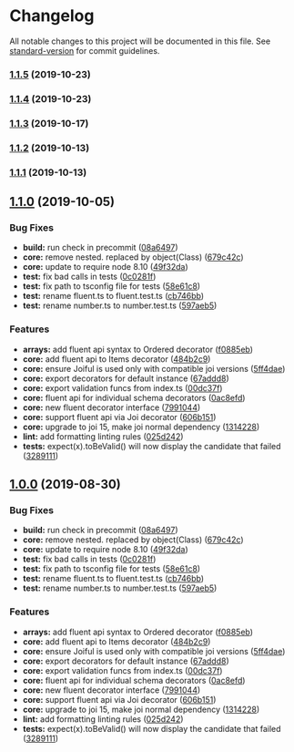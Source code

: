 # Changelog

All notable changes to this project will be documented in this file. See [standard-version](https://github.com/conventional-changelog/standard-version) for commit guidelines.

### [1.1.5](https://github.com/joiful-ts/joiful/compare/v1.1.4...v1.1.5) (2019-10-23)

### [1.1.4](https://github.com/joiful-ts/joiful/compare/v1.1.3...v1.1.4) (2019-10-23)

### [1.1.3](https://github.com/joiful-ts/joiful/compare/v1.1.2...v1.1.3) (2019-10-17)

### [1.1.2](https://github.com/joiful-ts/joiful/compare/v1.1.1...v1.1.2) (2019-10-13)

### [1.1.1](https://github.com/joiful-ts/joiful/compare/v1.1.0...v1.1.1) (2019-10-13)

## [1.1.0](https://github.com/joiful-ts/joiful/compare/v0.0.13...v1.1.0) (2019-10-05)


### Bug Fixes

* **build:** run check in precommit ([08a6497](https://github.com/joiful-ts/joiful/commit/08a6497))
* **core:** remove nested. replaced by object(Class) ([679c42c](https://github.com/joiful-ts/joiful/commit/679c42c))
* **core:** update to require node 8.10 ([49f32da](https://github.com/joiful-ts/joiful/commit/49f32da))
* **test:** fix bad calls in tests ([0c0281f](https://github.com/joiful-ts/joiful/commit/0c0281f))
* **test:** fix path to tsconfig file for tests ([58e61c8](https://github.com/joiful-ts/joiful/commit/58e61c8))
* **test:** rename fluent.ts to fluent.test.ts ([cb746bb](https://github.com/joiful-ts/joiful/commit/cb746bb))
* **test:** rename number.ts to number.test.ts ([597aeb5](https://github.com/joiful-ts/joiful/commit/597aeb5))


### Features

* **arrays:** add fluent api syntax to Ordered decorator ([f0885eb](https://github.com/joiful-ts/joiful/commit/f0885eb))
* **core:** add fluent api to Items decorator ([484b2c9](https://github.com/joiful-ts/joiful/commit/484b2c9))
* **core:** ensure Joiful is used only with compatible joi versions ([5ff4dae](https://github.com/joiful-ts/joiful/commit/5ff4dae))
* **core:** export decorators for default instance ([67addd8](https://github.com/joiful-ts/joiful/commit/67addd8))
* **core:** export validation funcs from index.ts ([00dc37f](https://github.com/joiful-ts/joiful/commit/00dc37f))
* **core:** fluent api for individual schema decorators ([0ac8efd](https://github.com/joiful-ts/joiful/commit/0ac8efd))
* **core:** new fluent decorator interface ([7991044](https://github.com/joiful-ts/joiful/commit/7991044))
* **core:** support fluent api via Joi decorator ([606b151](https://github.com/joiful-ts/joiful/commit/606b151))
* **core:** upgrade to joi 15, make joi normal dependency ([1314228](https://github.com/joiful-ts/joiful/commit/1314228))
* **lint:** add formatting linting rules ([025d242](https://github.com/joiful-ts/joiful/commit/025d242))
* **tests:** expect(x).toBeValid() will now display the candidate that failed ([3289111](https://github.com/joiful-ts/joiful/commit/3289111))

## [1.0.0](https://github.com/joiful-ts/joiful/compare/v0.0.13...v1.0.0) (2019-08-30)


### Bug Fixes

* **build:** run check in precommit ([08a6497](https://github.com/joiful-ts/joiful/commit/08a6497))
* **core:** remove nested. replaced by object(Class) ([679c42c](https://github.com/joiful-ts/joiful/commit/679c42c))
* **core:** update to require node 8.10 ([49f32da](https://github.com/joiful-ts/joiful/commit/49f32da))
* **test:** fix bad calls in tests ([0c0281f](https://github.com/joiful-ts/joiful/commit/0c0281f))
* **test:** fix path to tsconfig file for tests ([58e61c8](https://github.com/joiful-ts/joiful/commit/58e61c8))
* **test:** rename fluent.ts to fluent.test.ts ([cb746bb](https://github.com/joiful-ts/joiful/commit/cb746bb))
* **test:** rename number.ts to number.test.ts ([597aeb5](https://github.com/joiful-ts/joiful/commit/597aeb5))


### Features

* **arrays:** add fluent api syntax to Ordered decorator ([f0885eb](https://github.com/joiful-ts/joiful/commit/f0885eb))
* **core:** add fluent api to Items decorator ([484b2c9](https://github.com/joiful-ts/joiful/commit/484b2c9))
* **core:** ensure Joiful is used only with compatible joi versions ([5ff4dae](https://github.com/joiful-ts/joiful/commit/5ff4dae))
* **core:** export decorators for default instance ([67addd8](https://github.com/joiful-ts/joiful/commit/67addd8))
* **core:** export validation funcs from index.ts ([00dc37f](https://github.com/joiful-ts/joiful/commit/00dc37f))
* **core:** fluent api for individual schema decorators ([0ac8efd](https://github.com/joiful-ts/joiful/commit/0ac8efd))
* **core:** new fluent decorator interface ([7991044](https://github.com/joiful-ts/joiful/commit/7991044))
* **core:** support fluent api via Joi decorator ([606b151](https://github.com/joiful-ts/joiful/commit/606b151))
* **core:** upgrade to joi 15, make joi normal dependency ([1314228](https://github.com/joiful-ts/joiful/commit/1314228))
* **lint:** add formatting linting rules ([025d242](https://github.com/joiful-ts/joiful/commit/025d242))
* **tests:** expect(x).toBeValid() will now display the candidate that failed ([3289111](https://github.com/joiful-ts/joiful/commit/3289111))
